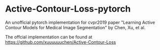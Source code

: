# Active-Contour-Loss-pytorch
An unofficial pytorch implementation for cvpr2019 paper "Learning Active Contour Models for Medical Image Segmentation" by Chen, Xu, et al.

The offcial implementation can be found at https://github.com/xuuuuuuchen/Active-Contour-Loss
